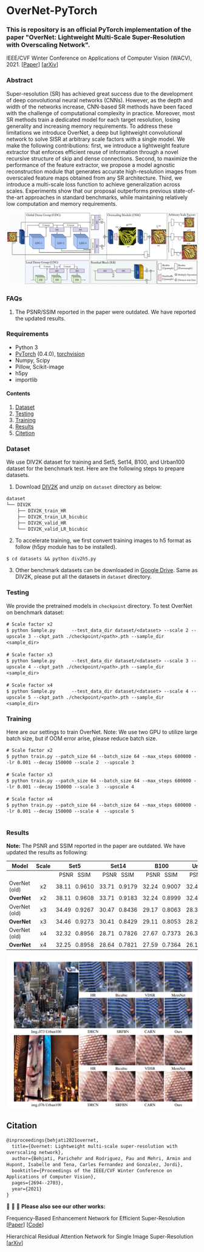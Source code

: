 # OverNet-PyTorch
### **This is repository is an official PyTorch implementation of the paper "OverNet: Lightweight Multi-Scale Super-Resolution with Overscaling Network".**
IEEE/CVF Winter Conference on Applications of Computer Vision (WACV), 2021. [[Paper](https://openaccess.thecvf.com/content/WACV2021/papers/Behjati_OverNet_Lightweight_Multi-Scale_Super-Resolution_With_Overscaling_Network_WACV_2021_paper.pdf)] [[arXiv](https://arxiv.org/abs/2012.04578)] 



### Abstract 
Super-resolution (SR) has achieved great success due to the development of deep convolutional neural networks (CNNs). However, as the depth and width of the networks increase, CNN-based SR methods have been faced with the challenge of computational complexity in practice. Moreover, most SR methods train a dedicated model for each target resolution, losing generality and increasing memory requirements. To address these limitations we introduce OverNet, a deep but lightweight convolutional network to solve SISR at arbitrary scale factors with a single model. We make the following contributions: first, we introduce a lightweight feature extractor that enforces efficient reuse of information through a novel recursive structure of skip and dense connections. Second, to maximize the performance of the feature extractor, we propose a model agnostic reconstruction module that generates accurate high-resolution images from overscaled feature maps obtained from any SR architecture. Third, we introduce a multi-scale loss function to achieve generalization across scales. Experiments show that our proposal outperforms previous state-of-the-art approaches in standard benchmarks, while maintaining relatively low computation and memory requirements.

<img src="assets/overnet.png">




### FAQs
1. The PSNR/SSIM reported in the paper were outdated. We have reported the updated results.
### Requirements
- Python 3
- [PyTorch](https://github.com/pytorch/pytorch) (0.4.0), [torchvision](https://github.com/pytorch/vision)
- Numpy, Scipy
- Pillow, Scikit-image
- h5py
- importlib


#### Contents
1. [Dataset](#Dataset)
1. [Testing](#Testing)
1. [Training](#Training)
1. [Results](#Results)
1. [Citetion](#Citetion)


### Dataset
We use DIV2K dataset for training and Set5, Set14, B100, and Urban100 dataset for the benchmark test. Here are the following steps to prepare datasets.

1. Download [DIV2K](https://data.vision.ee.ethz.ch/cvl/DIV2K) and unzip on `dataset` directory as below:
  ```
  dataset
  └── DIV2K
      ├── DIV2K_train_HR
      ├── DIV2K_train_LR_bicubic
      ├── DIV2K_valid_HR
      └── DIV2K_valid_LR_bicubic
  ```
2. To accelerate training, we first convert training images to h5 format as follow (h5py module has to be installed).
```shell
$ cd datasets && python div2h5.py
```
3. Other benchmark datasets can be downloaded in [Google Drive](https://drive.google.com/drive/folders/1t2le0-Wz7GZQ4M2mJqmRamw5o4ce2AVw?usp=sharing). Same as DIV2K, please put all the datasets in `dataset` directory.

### Testing
We provide the pretrained models in `checkpoint` directory. To test OverNet on benchmark dataset:
```shell
# Scale factor x2
$ python Sample.py      --test_data_dir dataset/<dataset> --scale 2 --upscale 3 --ckpt_path ./checkpoint/<path>.pth --sample_dir <sample_dir>

# Scale factor x3                
$ python Sample.py      --test_data_dir dataset/<dataset> --scale 3 --upscale 4 --ckpt_path ./checkpoint/<path>.pth --sample_dir <sample_dir>

# Scale factor x4
$ python Sample.py      --test_data_dir dataset/<dataset> --scale 4 --upscale 5 --ckpt_path ./checkpoint/<path>.pth --sample_dir <sample_dir>
```

### Training
Here are our settings to train OverNet. Note: We use two GPU to utilize large batch size, but if OOM error arise, please reduce batch size.
```shell
# Scale factor x2
$ python train.py --patch_size 64 --batch_size 64 --max_steps 600000 --lr 0.001 --decay 150000 --scale 2  --upscale 3

# Scale factor x3
$ python train.py --patch_size 64 --batch_size 64 --max_steps 600000 --lr 0.001 --decay 150000 --scale 3  --upscale 4

# Scale factor x4
$ python train.py --patch_size 64 --batch_size 64 --max_steps 600000 --lr 0.001 --decay 150000 --scale 4  --upscale 5               
                      
 ```

### Results
**Note:** The PSNR and SSIM reported in the paper are outdated. We have updated the results as following:
<div align="center">
  
Model|   Scale   |   Set5   |Set14|B100|Urban100|
-----|:---------------------:|:--------------------------:|:-----:|:-------------------------------------:|:-------------------------------:|
 ||| PSNR&nbsp;&nbsp;&nbsp;SSIM |PSNR&nbsp;&nbsp;&nbsp;SSIM|PSNR&nbsp;&nbsp;&nbsp;SSIM|PSNR&nbsp;&nbsp;&nbsp;SSIM|
OverNet (old)             |x2|38.11&nbsp;&nbsp;&nbsp;0.9610|33.71&nbsp;&nbsp;&nbsp;0.9179|32.24&nbsp;&nbsp;&nbsp;0.9007|32.44&nbsp;&nbsp;&nbsp;0.9311|
**OverNet**              |x2|38.11&nbsp;&nbsp;&nbsp;0.9608|33.71&nbsp;&nbsp;&nbsp;0.9183|32.24&nbsp;&nbsp;&nbsp;0.8999|32.44&nbsp;&nbsp;&nbsp;0.9304|
OverNet (old)             |x3|34.49&nbsp;&nbsp;&nbsp;0.9267|30.47&nbsp;&nbsp;&nbsp;0.8436|29.17&nbsp;&nbsp;&nbsp;0.8063|28.37&nbsp;&nbsp;&nbsp;0.8572|
**OverNet**              |x3|34.46&nbsp;&nbsp;&nbsp;0.9273|30.41&nbsp;&nbsp;&nbsp;0.8429|29.11&nbsp;&nbsp;&nbsp;0.8053|28.29&nbsp;&nbsp;&nbsp;0.8541|
OverNet (old)             |x4|32.32&nbsp;&nbsp;&nbsp;0.8956|28.71&nbsp;&nbsp;&nbsp;0.7826|27.67&nbsp;&nbsp;&nbsp;0.7373|26.31&nbsp;&nbsp;&nbsp;0.7923|
**OverNet**              |x4|32.25&nbsp;&nbsp;&nbsp;0.8958|28.64&nbsp;&nbsp;&nbsp;0.7821|27.59&nbsp;&nbsp;&nbsp;0.7364|26.18&nbsp;&nbsp;&nbsp;0.7879|
  
</div>
<img src="assets/results.png">



## Citation
```
@inproceedings{behjati2021overnet,
  title={Overnet: Lightweight multi-scale super-resolution with overscaling network},
  author={Behjati, Parichehr and Rodriguez, Pau and Mehri, Armin and Hupont, Isabelle and Tena, Carles Fernandez and Gonzalez, Jordi},
  booktitle={Proceedings of the IEEE/CVF Winter Conference on Applications of Computer Vision},
  pages={2694--2703},
  year={2021}
}
```
:rocket:  :rocket:  :rocket: **Please also see our other works:**

Frequency-Based Enhancement Network for Efficient Super-Resolution [[Paper](https://ieeexplore.ieee.org/document/9778017)] 
[[Code](https://github.com/pbehjatii/FENet)] 

Hierarchical Residual Attention Network for Single Image Super-Resolution [[arXiv](https://arxiv.org/abs/2012.04578)]






